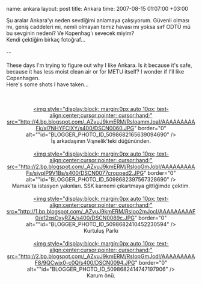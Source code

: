 name: ankara
layout: post
title: Ankara
time: 2007-08-15 01:07:00 +03:00

Şu aralar Ankara'yı neden sevdiğimi anlamaya çalışıyorum. Güvenli olması mı, geniş caddeleri mi, nemli olmayan temiz havası mı yoksa sırf ODTÜ mü bu sevginin nedeni? Ve Kopenhag'ı sevecek miyim?<br />Kendi çektiğim birkaç fotoğraf...<br /><br />--<br /><br />These days I'm trying to figure out why I like Ankara. Is it because it's safe, because it has less moist clean air or for METU itself? I wonder if I'll like Copenhagen. <br />Here's some shots I have taken...<br /><br /><center><br /><a onblur="try {parent.deselectBloggerImageGracefully();} catch(e) {}" href="http://4.bp.blogspot.com/_AZvuJ9kmERM/RsIoammJoaI/AAAAAAAAAFk/xI7NHYFClXY/s1600-h/DSCN0060.JPG"><img style="display:block; margin:0px auto 10px; text-align:center;cursor:pointer; cursor:hand;" src="http://4.bp.blogspot.com/_AZvuJ9kmERM/RsIoammJoaI/AAAAAAAAAFk/xI7NHYFClXY/s400/DSCN0060.JPG" border="0" alt=""id="BLOGGER_PHOTO_ID_5098682165639094690" /></a><br />İş arkadaşının Vişnelik'teki düğününden.<br /><br /><a onblur="try {parent.deselectBloggerImageGracefully();} catch(e) {}" href="http://2.bp.blogspot.com/_AZvuJ9kmERM/RsIooGmJobI/AAAAAAAAAFs/siyplP9V1Bs/s1600-h/DSCN0077cropped2.JPG"><img style="display:block; margin:0px auto 10px; text-align:center;cursor:pointer; cursor:hand;" src="http://2.bp.blogspot.com/_AZvuJ9kmERM/RsIooGmJobI/AAAAAAAAAFs/siyplP9V1Bs/s400/DSCN0077cropped2.JPG" border="0" alt=""id="BLOGGER_PHOTO_ID_5098682397567328690" /></a><br />Mamak'ta istasyon yakınları. SSK karnemi çıkartmaya gittiğimde çektim.<br /><br /><a onblur="try {parent.deselectBloggerImageGracefully();} catch(e) {}" href="http://1.bp.blogspot.com/_AZvuJ9kmERM/RsIoo2mJocI/AAAAAAAAAF0/e12qsOxyRZA/s1600-h/DSCN0089c.JPG"><img style="display:block; margin:0px auto 10px; text-align:center;cursor:pointer; cursor:hand;" src="http://1.bp.blogspot.com/_AZvuJ9kmERM/RsIoo2mJocI/AAAAAAAAAF0/e12qsOxyRZA/s400/DSCN0089c.JPG" border="0" alt=""id="BLOGGER_PHOTO_ID_5098682410452230594" /></a><br />Kurtuluş Parkı<br /><br /><a onblur="try {parent.deselectBloggerImageGracefully();} catch(e) {}" href="http://2.bp.blogspot.com/_AZvuJ9kmERM/RsIopGmJodI/AAAAAAAAAF8/9QCwjx0-c0Q/s1600-h/DSCN0094.JPG"><img style="display:block; margin:0px auto 10px; text-align:center;cursor:pointer; cursor:hand;" src="http://2.bp.blogspot.com/_AZvuJ9kmERM/RsIopGmJodI/AAAAAAAAAF8/9QCwjx0-c0Q/s400/DSCN0094.JPG" border="0" alt=""id="BLOGGER_PHOTO_ID_5098682414747197906" /></a><br />Karum önü.<br /></center>
